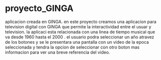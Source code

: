 # proyecto_GINGA
aplicacion creada en GINGA.
en este proyecto creamos una aplicacion para television digital con GINGA que permite la interactividad entre el usuar y television.
la aplicaci esta relacionada con una linea de tiempo musical que va desde 1960 hasta el 2000 . el usuario podra seleccionar un año 
atravez de los botones  y se le presentara una pantalla con un video  de la epoca seleccionada y tendra la opcion de seleccionar con otro boton
mas informacion para  ver una breve referencia del video.

